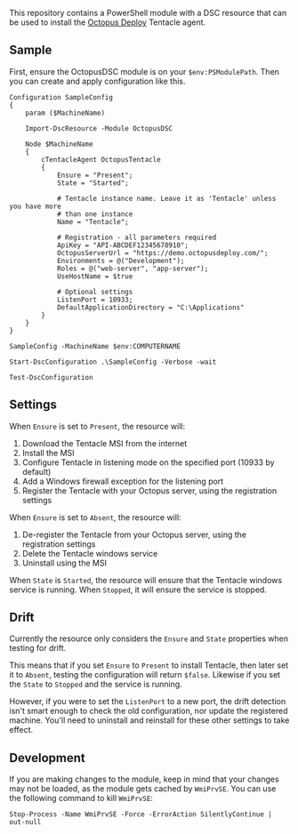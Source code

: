This repository contains a PowerShell module with a DSC resource that can be used to install the [Octopus Deploy](http://octopusdeploy.com) Tentacle agent.

## Sample

First, ensure the OctopusDSC module is on your `$env:PSModulePath`. Then you can create and apply configuration like this.

```
Configuration SampleConfig
{
    param ($MachineName)

    Import-DscResource -Module OctopusDSC

    Node $MachineName
    {
        cTentacleAgent OctopusTentacle 
        { 
            Ensure = "Present"; 
            State = "Started"; 
            
            # Tentacle instance name. Leave it as 'Tentacle' unless you have more 
            # than one instance
            Name = "Tentacle";

            # Registration - all parameters required
            ApiKey = "API-ABCDEF12345678910";
            OctopusServerUrl = "https://demo.octopusdeploy.com/";
            Environments = @("Development");
            Roles = @("web-server", "app-server");
            UseHostName = $true

           	# Optional settings
            ListenPort = 10933;
            DefaultApplicationDirectory = "C:\Applications"
        }
    }
}

SampleConfig -MachineName $env:COMPUTERNAME

Start-DscConfiguration .\SampleConfig -Verbose -wait

Test-DscConfiguration
```

## Settings

When `Ensure` is set to `Present`, the resource will:

 1. Download the Tentacle MSI from the internet
 2. Install the MSI
 3. Configure Tentacle in listening mode on the specified port (10933 by default)
 4. Add a Windows firewall exception for the listening port
 5. Register the Tentacle with your Octopus server, using the registration settings

When `Ensure` is set to `Absent`, the resource will:

 1. De-register the Tentacle from your Octopus server, using the registration settings
 2. Delete the Tentacle windows service
 3. Uninstall using the MSI

When `State` is `Started`, the resource will ensure that the Tentacle windows service is running. When `Stopped`, it will ensure the service is stopped.

## Drift

Currently the resource only considers the `Ensure` and `State` properties when testing for drift. 

This means that if you set `Ensure` to `Present` to install Tentacle, then later set it to `Absent`, testing the configuration will return `$false`. Likewise if you set the `State` to `Stopped` and the service is running. 

However, if you were to set the `ListenPort` to a new port, the drift detection isn't smart enough to check the old configuration, nor update the registered machine. You'll need to uninstall and reinstall for these other settings to take effect.

## Development
If you are making changes to the module, keep in mind that your changes may not be loaded, as the module gets cached by `WmiPrvSE`. You can use the following command to kill `WmiPrvSE`:

```
Stop-Process -Name WmiPrvSE -Force -ErrorAction SilentlyContinue | out-null
```


